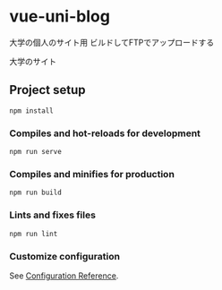 # vue-uni-blog

大学の個人のサイト用
ビルドしてFTPでアップロードする

大学のサイト


## Project setup
```
npm install
```

### Compiles and hot-reloads for development
```
npm run serve
```

### Compiles and minifies for production
```
npm run build
```

### Lints and fixes files
```
npm run lint
```

### Customize configuration
See [Configuration Reference](https://cli.vuejs.org/config/).
